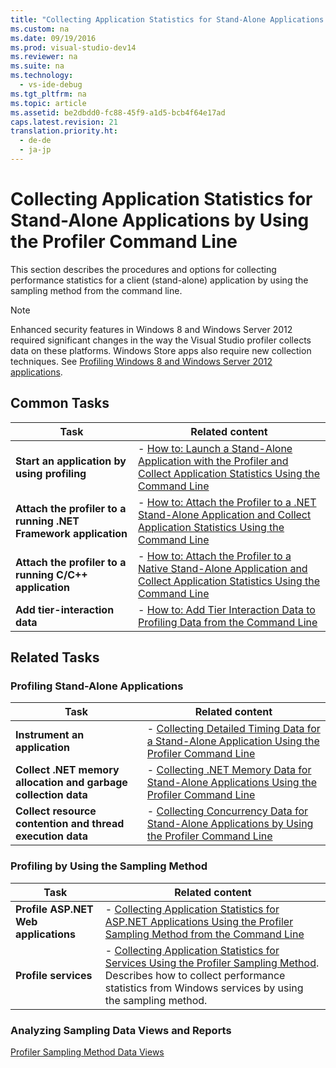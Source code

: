 ```yaml
---
title: "Collecting Application Statistics for Stand-Alone Applications by Using the Profiler Command Line"
ms.custom: na
ms.date: 09/19/2016
ms.prod: visual-studio-dev14
ms.reviewer: na
ms.suite: na
ms.technology: 
  - vs-ide-debug
ms.tgt_pltfrm: na
ms.topic: article
ms.assetid: be2dbdd0-fc88-45f9-a1d5-bcb4f64e17ad
caps.latest.revision: 21
translation.priority.ht: 
  - de-de
  - ja-jp
---
```

# Collecting Application Statistics for Stand-Alone Applications by Using the Profiler Command Line
This section describes the procedures and options for collecting performance statistics for a client (stand-alone) application by using the sampling method from the command line.  
  
> [!NOTE]
>  Enhanced security features in Windows 8 and Windows Server 2012 required significant changes in the way the Visual Studio profiler collects data on these platforms. Windows Store apps also require new collection techniques. See [Profiling Windows 8 and Windows Server 2012 applications](../vs140/Performance-Tools-on-Windows-8-and-Windows-Server-2012-applications.md).  
  
## Common Tasks  
  
|Task|Related content|  
|----------|---------------------|  
|**Start an application by using profiling**|-   [How to: Launch a Stand-Alone Application with the Profiler and Collect Application Statistics Using the Command Line](../vs140/How-to--Launch-a-Stand-Alone-Application-with-the-Profiler-and-Collect-Application-Statistics-by-Using-the-Command-Line.md)|  
|**Attach the profiler to a running .NET Framework application**|-   [How to: Attach the Profiler to a .NET Stand-Alone Application and Collect Application Statistics Using the Command Line](../vs140/How-to--Attach-the-Profiler-to-a-.NET-Framework-Stand-Alone-Application-and-Collect-Application-Statistics-by-Using-the-Command-Line.md)|  
|**Attach the profiler to a running C/C++ application**|-   [How to: Attach the Profiler to a Native Stand-Alone Application and Collect Application Statistics Using the Command Line](../vs140/How-to--Attach-the-Profiler-to-a-Native-Stand-Alone-Application-and-Collect-Application-Statistics-by-Using-the-Command-Line.md)|  
|**Add tier-interaction data**|-   [How to: Add Tier Interaction Data to Profiling Data from the Command Line](../vs140/Adding-tier-interaction-data-from-the-command-line.md)|  
  
## Related Tasks  
  
### Profiling Stand-Alone Applications  
  
|Task|Related content|  
|----------|---------------------|  
|**Instrument an application**|-   [Collecting Detailed Timing Data for a Stand-Alone Application Using the Profiler Command Line](../vs140/Collecting-Detailed-Timing-Data-for-a-Stand-Alone-Application-by-Using-the-Profiler-Command-Line.md)|  
|**Collect .NET memory allocation and garbage collection data**|-   [Collecting .NET Memory Data for Stand-Alone Applications Using the Profiler Command Line](../vs140/Collecting-.NET-Framework-Memory-Data-for-Stand-Alone-Applications-by-Using-the-Profiler-Command-Line.md)|  
|**Collect resource contention and thread execution data**|-   [Collecting Concurrency Data for Stand-Alone Applications by Using the Profiler Command Line](../vs140/Collecting-Concurrency-Data-for-Stand-Alone-Applications-by-Using-the-Profiler-Command-Line.md)|  
  
### Profiling by Using the Sampling Method  
  
|Task|Related content|  
|----------|---------------------|  
|**Profile ASP.NET Web applications**|-   [Collecting Application Statistics for ASP.NET Applications Using the Profiler Sampling Method from the Command Line](../vs140/Collecting-Application-Statistics-for-ASP.NET-Web-Applications-Using-the-Profiler-Sampling-Method-from-the-Command-Line.md)|  
|**Profile services**|-   [Collecting Application Statistics for Services Using the Profiler Sampling Method](../vs140/Collecting-Application-Statistics-for-Services-by-Using-the-Profiler-Sampling-Method.md). Describes how to collect performance statistics from Windows services by using the sampling method.|  
  
### Analyzing Sampling Data Views and Reports  
 [Profiler Sampling Method Data Views](../vs140/Profiler-Sampling-Method-Data-Views.md)
